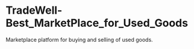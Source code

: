 # TradeWell-Best_MarketPlace_for_Used_Goods
Marketplace platform for buying and selling of used goods.
